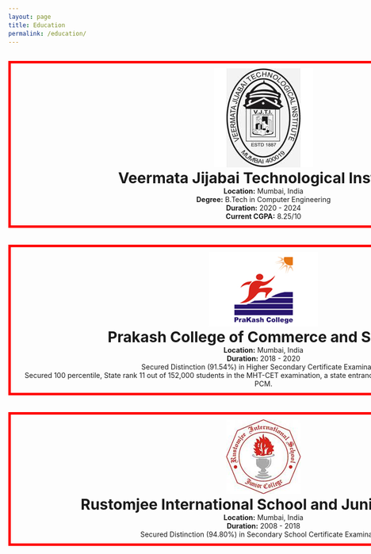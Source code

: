 ```yaml
---
layout: page
title: Education
permalink: /education/
---
```


<html>
<head>
<style>
#bordering{
  width: 1000px;
  height: 100x;
  padding: 10px;
  border: 5px solid red;
  margin: 0;
}
</style>
</head>
</html>

<br>

<div id="bordering">
<center>
<img title="Veermata Jijabai Technological Institute" alt="Alt text" src="/images/vjti.jpg">
</center>

<center>
<b style="font-size:30px"> Veermata Jijabai Technological Institute</b> 
<br>
<b> Location:</b> Mumbai, India
<br>
<b> Degree:</b> B.Tech in Computer Engineering
<br>
<b> Duration:</b> 2020 - 2024
<br>
<b> Current CGPA:</b> 8.25/10
</center>
</div>

<br>
<br>

<div id="bordering">
<center>
<img title="Prakash College of Commerce and Science" alt="Alt text" src="/images/prakashclg.jpg">
</center>

<center>
<b style="font-size:30px"> Prakash College of Commerce and Science </b> 

<br>
<b> Location:</b> Mumbai, India
<br>
<b> Duration:</b> 2018 - 2020<br>
Secured Distinction (91.54%) in Higher Secondary Certificate Examination.<br>
Secured 100 percentile, State rank 11 out of 152,000 students in the MHT-CET examination, a state entrance examination for engineering majors in PCM.
</center>
</div>
<br>
<br>

<div id="bordering">
<center>
<img title="Rustomjee International School and Junior College" alt="Alt text" src="/images/ris.jpg">
</center>

<center>
<b style="font-size:30px"> Rustomjee International School and Junior College</b> 
<br>
<b> Location:</b> Mumbai, India
<br>
<b> Duration:</b> 2008 - 2018<br>
Secured Distinction (94.80%) in Secondary School Certificate Examination.
</center>
</div>






